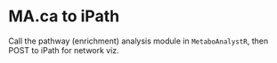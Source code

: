 # MA.ca to iPath

Call the pathway (enrichment) analysis module in `MetaboAnalystR`, then POST to iPath for network viz.

